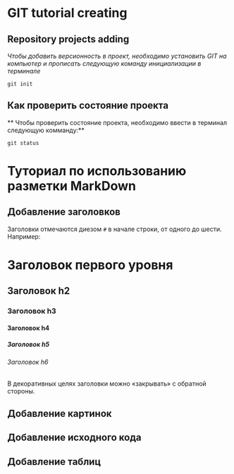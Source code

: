 # GIT tutorial creating

## Repository projects adding

*Чтобы добавить версионность в проект, необходимо установить GIT на компьютер и прописать следующую команду инициализации в терминале*
```fix
git init
```
## Как проверить состояние проекта
** Чтобы проверить состояние проекта, необходимо ввести в терминал следующую комманду:**
```fix
git status
```

# Туториал по использованию разметки MarkDown

## Добавление заголовков
Заголовки отмечаются диезом `#` в начале строки, от
одного до шести. Например:

# Заголовок первого уровня #
## Заголовок h2
### Заголовок h3
#### Заголовок h4
##### Заголовок h5
###### Заголовок h6

В декоративных целях заголовки можно «закрывать» с обратной
стороны.

## Добавление картинок



## Добавление исходного кода




## Добавление таблиц